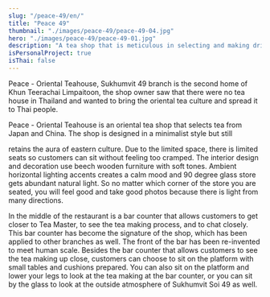 ```yaml
---
slug: "/peace-49/en/"
title: "Peace 49"
thumbnail: "./images/peace-49/peace-49-04.jpg"
hero: "./images/peace-49/peace-49-01.jpg"
description: "A tea shop that is meticulous in selecting and making drinking tea fun"
isPersonalProject: true
isThai: false
---
```


Peace - Oriental Teahouse, Sukhumvit 49 branch is the second home of
Khun Teerachai Limpaitoon, the shop owner saw that there were no tea
house in Thailand and wanted to bring the oriental tea culture and
spread it to Thai people.

Peace - Oriental Teahouse is an oriental tea shop that selects tea from
Japan and China. The shop is designed in a minimalist style but still

retains the aura of eastern culture. Due to the limited space, there is
limited seats so customers can sit without feeling too cramped. The
interior design and decoration use beech wooden furniture with soft
tones. Ambient horizontal lighting accents creates a calm mood and 90
degree glass store gets abundant natural light. So no matter which
corner of the store you are seated, you will feel good and take good
photos because there is light from many directions.

In the middle of the restaurant is a bar counter that allows customers to
get closer to Tea Master, to see the tea making process, and to chat
closely. This bar counter has become the signature of the shop, which
has been applied to other branches as well. The front of the bar has
been re-invented to meet human scale. Besides the bar counter that
allows customers to see the tea making up close, customers can choose
to sit on the platform with small tables and cushions prepared. You can
also sit on the platform and lower your legs to look at the tea making at
the bar counter, or you can sit by the glass to look at the outside
atmosphere of Sukhumvit Soi 49 as well.
